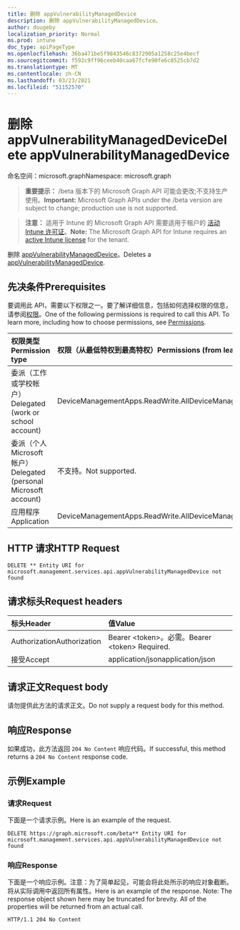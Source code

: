 ```yaml
---
title: 删除 appVulnerabilityManagedDevice
description: 删除 appVulnerabilityManagedDevice。
author: dougeby
localization_priority: Normal
ms.prod: intune
doc_type: apiPageType
ms.openlocfilehash: 36ba471be5f9843546c8372905a1258c25e4becf
ms.sourcegitcommit: f592c9ff96ceeb40caa67fcfe90fe6c8525cb7d2
ms.translationtype: MT
ms.contentlocale: zh-CN
ms.lasthandoff: 03/23/2021
ms.locfileid: "51152570"
---
```

# <a name="delete-appvulnerabilitymanageddevice"></a><span data-ttu-id="0af02-103">删除 appVulnerabilityManagedDevice</span><span class="sxs-lookup"><span data-stu-id="0af02-103">Delete appVulnerabilityManagedDevice</span></span>

<span data-ttu-id="0af02-104">命名空间：microsoft.graph</span><span class="sxs-lookup"><span data-stu-id="0af02-104">Namespace: microsoft.graph</span></span>

> <span data-ttu-id="0af02-105">**重要提示：** /beta 版本下的 Microsoft Graph API 可能会更改;不支持生产使用。</span><span class="sxs-lookup"><span data-stu-id="0af02-105">**Important:** Microsoft Graph APIs under the /beta version are subject to change; production use is not supported.</span></span>

> <span data-ttu-id="0af02-106">**注意：** 适用于 Intune 的 Microsoft Graph API 需要适用于租户的 [活动 Intune 许可证](https://go.microsoft.com/fwlink/?linkid=839381)。</span><span class="sxs-lookup"><span data-stu-id="0af02-106">**Note:** The Microsoft Graph API for Intune requires an [active Intune license](https://go.microsoft.com/fwlink/?linkid=839381) for the tenant.</span></span>

<span data-ttu-id="0af02-107">删除 [appVulnerabilityManagedDevice](../resources/intune-partnerintegration-appvulnerabilitymanageddevice.md)。</span><span class="sxs-lookup"><span data-stu-id="0af02-107">Deletes a [appVulnerabilityManagedDevice](../resources/intune-partnerintegration-appvulnerabilitymanageddevice.md).</span></span>

## <a name="prerequisites"></a><span data-ttu-id="0af02-108">先决条件</span><span class="sxs-lookup"><span data-stu-id="0af02-108">Prerequisites</span></span>
<span data-ttu-id="0af02-p101">要调用此 API，需要以下权限之一。要了解详细信息，包括如何选择权限的信息，请参阅[权限](/graph/permissions-reference)。</span><span class="sxs-lookup"><span data-stu-id="0af02-p101">One of the following permissions is required to call this API. To learn more, including how to choose permissions, see [Permissions](/graph/permissions-reference).</span></span>

|<span data-ttu-id="0af02-111">权限类型</span><span class="sxs-lookup"><span data-stu-id="0af02-111">Permission type</span></span>|<span data-ttu-id="0af02-112">权限（从最低特权到最高特权）</span><span class="sxs-lookup"><span data-stu-id="0af02-112">Permissions (from least to most privileged)</span></span>|
|:---|:---|
|<span data-ttu-id="0af02-113">委派（工作或学校帐户）</span><span class="sxs-lookup"><span data-stu-id="0af02-113">Delegated (work or school account)</span></span>|<span data-ttu-id="0af02-114">DeviceManagementApps.ReadWrite.All</span><span class="sxs-lookup"><span data-stu-id="0af02-114">DeviceManagementApps.ReadWrite.All</span></span>|
|<span data-ttu-id="0af02-115">委派（个人 Microsoft 帐户）</span><span class="sxs-lookup"><span data-stu-id="0af02-115">Delegated (personal Microsoft account)</span></span>|<span data-ttu-id="0af02-116">不支持。</span><span class="sxs-lookup"><span data-stu-id="0af02-116">Not supported.</span></span>|
|<span data-ttu-id="0af02-117">应用程序</span><span class="sxs-lookup"><span data-stu-id="0af02-117">Application</span></span>|<span data-ttu-id="0af02-118">DeviceManagementApps.ReadWrite.All</span><span class="sxs-lookup"><span data-stu-id="0af02-118">DeviceManagementApps.ReadWrite.All</span></span>|

## <a name="http-request"></a><span data-ttu-id="0af02-119">HTTP 请求</span><span class="sxs-lookup"><span data-stu-id="0af02-119">HTTP Request</span></span>
<!-- {
  "blockType": "ignored"
}
-->
``` http
DELETE ** Entity URI for microsoft.management.services.api.appVulnerabilityManagedDevice not found
```

## <a name="request-headers"></a><span data-ttu-id="0af02-120">请求标头</span><span class="sxs-lookup"><span data-stu-id="0af02-120">Request headers</span></span>
|<span data-ttu-id="0af02-121">标头</span><span class="sxs-lookup"><span data-stu-id="0af02-121">Header</span></span>|<span data-ttu-id="0af02-122">值</span><span class="sxs-lookup"><span data-stu-id="0af02-122">Value</span></span>|
|:---|:---|
|<span data-ttu-id="0af02-123">Authorization</span><span class="sxs-lookup"><span data-stu-id="0af02-123">Authorization</span></span>|<span data-ttu-id="0af02-124">Bearer &lt;token&gt;。必需。</span><span class="sxs-lookup"><span data-stu-id="0af02-124">Bearer &lt;token&gt; Required.</span></span>|
|<span data-ttu-id="0af02-125">接受</span><span class="sxs-lookup"><span data-stu-id="0af02-125">Accept</span></span>|<span data-ttu-id="0af02-126">application/json</span><span class="sxs-lookup"><span data-stu-id="0af02-126">application/json</span></span>|

## <a name="request-body"></a><span data-ttu-id="0af02-127">请求正文</span><span class="sxs-lookup"><span data-stu-id="0af02-127">Request body</span></span>
<span data-ttu-id="0af02-128">请勿提供此方法的请求正文。</span><span class="sxs-lookup"><span data-stu-id="0af02-128">Do not supply a request body for this method.</span></span>

## <a name="response"></a><span data-ttu-id="0af02-129">响应</span><span class="sxs-lookup"><span data-stu-id="0af02-129">Response</span></span>
<span data-ttu-id="0af02-130">如果成功，此方法返回 `204 No Content` 响应代码。</span><span class="sxs-lookup"><span data-stu-id="0af02-130">If successful, this method returns a `204 No Content` response code.</span></span>

## <a name="example"></a><span data-ttu-id="0af02-131">示例</span><span class="sxs-lookup"><span data-stu-id="0af02-131">Example</span></span>

### <a name="request"></a><span data-ttu-id="0af02-132">请求</span><span class="sxs-lookup"><span data-stu-id="0af02-132">Request</span></span>
<span data-ttu-id="0af02-133">下面是一个请求示例。</span><span class="sxs-lookup"><span data-stu-id="0af02-133">Here is an example of the request.</span></span>
``` http
DELETE https://graph.microsoft.com/beta** Entity URI for microsoft.management.services.api.appVulnerabilityManagedDevice not found
```

### <a name="response"></a><span data-ttu-id="0af02-134">响应</span><span class="sxs-lookup"><span data-stu-id="0af02-134">Response</span></span>
<span data-ttu-id="0af02-p102">下面是一个响应示例。注意：为了简单起见，可能会将此处所示的响应对象截断。将从实际调用中返回所有属性。</span><span class="sxs-lookup"><span data-stu-id="0af02-p102">Here is an example of the response. Note: The response object shown here may be truncated for brevity. All of the properties will be returned from an actual call.</span></span>
``` http
HTTP/1.1 204 No Content
```




